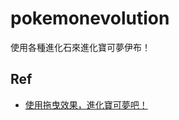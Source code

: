 # pokemonevolution
使用各種進化石來進化寶可夢伊布！

## Ref
* [使用拖曳效果，進化寶可夢吧！](https://w3c.hexschool.com/blog/2f2c7c6e?fbclid=IwAR04Y64SEWvzq-92D75TIB8OEynQYV2a0dQBUlArTTSPua_Hq53eYOS2Orc)
